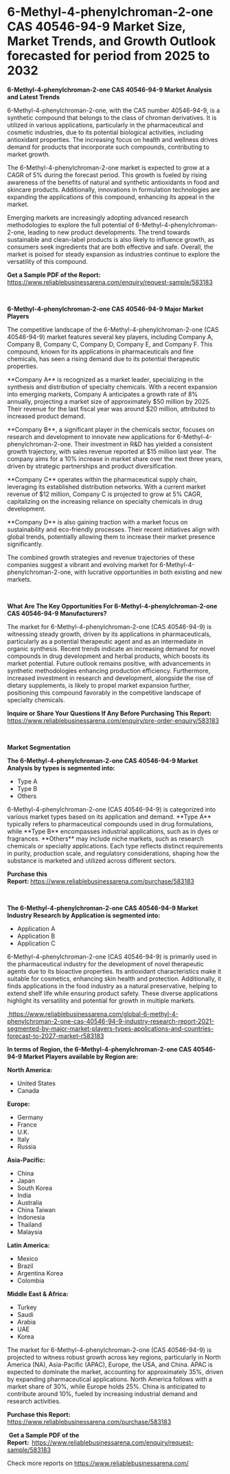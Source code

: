 <p><h1>6-Methyl-4-phenylchroman-2-one CAS 40546-94-9 Market Size, Market Trends, and Growth Outlook forecasted for period from 2025 to 2032</h1></p><p><strong>6-Methyl-4-phenylchroman-2-one CAS 40546-94-9 Market Analysis and Latest Trends</strong></p>
<p><p>6-Methyl-4-phenylchroman-2-one, with the CAS number 40546-94-9, is a synthetic compound that belongs to the class of chroman derivatives. It is utilized in various applications, particularly in the pharmaceutical and cosmetic industries, due to its potential biological activities, including antioxidant properties. The increasing focus on health and wellness drives demand for products that incorporate such compounds, contributing to market growth.</p><p>The 6-Methyl-4-phenylchroman-2-one market is expected to grow at a CAGR of 5% during the forecast period. This growth is fueled by rising awareness of the benefits of natural and synthetic antioxidants in food and skincare products. Additionally, innovations in formulation technologies are expanding the applications of this compound, enhancing its appeal in the market. </p><p>Emerging markets are increasingly adopting advanced research methodologies to explore the full potential of 6-Methyl-4-phenylchroman-2-one, leading to new product developments. The trend towards sustainable and clean-label products is also likely to influence growth, as consumers seek ingredients that are both effective and safe. Overall, the market is poised for steady expansion as industries continue to explore the versatility of this compound.</p></p>
<p><strong>Get a Sample PDF of the Report:&nbsp;</strong> <a href="https://www.reliablebusinessarena.com/enquiry/request-sample/583183?utm_campaign=3501&utm_medium=2&utm_source=Github&utm_content=ia&utm_term=23032025&utm_id=6-methyl-4-phenylchroman-2-one-cas-40546-94-9">https://www.reliablebusinessarena.com/enquiry/request-sample/583183</a></p>
<p>&nbsp;</p>
<p><strong>6-Methyl-4-phenylchroman-2-one CAS 40546-94-9 Major Market Players</strong></p>
<p><p>The competitive landscape of the 6-Methyl-4-phenylchroman-2-one (CAS 40546-94-9) market features several key players, including Company A, Company B, Company C, Company D, Company E, and Company F. This compound, known for its applications in pharmaceuticals and fine chemicals, has seen a rising demand due to its potential therapeutic properties.</p><p>**Company A** is recognized as a market leader, specializing in the synthesis and distribution of specialty chemicals. With a recent expansion into emerging markets, Company A anticipates a growth rate of 8% annually, projecting a market size of approximately $50 million by 2025. Their revenue for the last fiscal year was around $20 million, attributed to increased product demand.</p><p>**Company B**, a significant player in the chemicals sector, focuses on research and development to innovate new applications for 6-Methyl-4-phenylchroman-2-one. Their investment in R&D has yielded a consistent growth trajectory, with sales revenue reported at $15 million last year. The company aims for a 10% increase in market share over the next three years, driven by strategic partnerships and product diversification.</p><p>**Company C** operates within the pharmaceutical supply chain, leveraging its established distribution networks. With a current market revenue of $12 million, Company C is projected to grow at 5% CAGR, capitalizing on the increasing reliance on specialty chemicals in drug development.</p><p>**Company D** is also gaining traction with a market focus on sustainability and eco-friendly processes. Their recent initiatives align with global trends, potentially allowing them to increase their market presence significantly. </p><p>The combined growth strategies and revenue trajectories of these companies suggest a vibrant and evolving market for 6-Methyl-4-phenylchroman-2-one, with lucrative opportunities in both existing and new markets.</p></p>
<p>&nbsp;</p>
<p><strong>What Are The Key Opportunities For 6-Methyl-4-phenylchroman-2-one CAS 40546-94-9 Manufacturers?</strong></p>
<p><p>The market for 6-Methyl-4-phenylchroman-2-one (CAS 40546-94-9) is witnessing steady growth, driven by its applications in pharmaceuticals, particularly as a potential therapeutic agent and as an intermediate in organic synthesis. Recent trends indicate an increasing demand for novel compounds in drug development and herbal products, which boosts its market potential. Future outlook remains positive, with advancements in synthetic methodologies enhancing production efficiency. Furthermore, increased investment in research and development, alongside the rise of dietary supplements, is likely to propel market expansion further, positioning this compound favorably in the competitive landscape of specialty chemicals.</p></p>
<p><strong>Inquire or Share Your Questions If Any Before Purchasing This Report:</strong> <a href="https://www.reliablebusinessarena.com/enquiry/pre-order-enquiry/583183?utm_campaign=3501&utm_medium=2&utm_source=Github&utm_content=ia&utm_term=23032025&utm_id=6-methyl-4-phenylchroman-2-one-cas-40546-94-9">https://www.reliablebusinessarena.com/enquiry/pre-order-enquiry/583183</a></p>
<p>&nbsp;</p>
<p><strong>Market Segmentation</strong></p>
<p><strong>The 6-Methyl-4-phenylchroman-2-one CAS 40546-94-9 Market Analysis by types is segmented into:</strong></p>
<p><ul><li>Type A</li><li>Type B</li><li>Others</li></ul></p>
<p><p>6-Methyl-4-phenylchroman-2-one (CAS 40546-94-9) is categorized into various market types based on its application and demand. **Type A** typically refers to pharmaceutical compounds used in drug formulations, while **Type B** encompasses industrial applications, such as in dyes or fragrances. **Others** may include niche markets, such as research chemicals or specialty applications. Each type reflects distinct requirements in purity, production scale, and regulatory considerations, shaping how the substance is marketed and utilized across different sectors.</p></p>
<p><strong>Purchase this Report:&nbsp;</strong><a href="https://www.reliablebusinessarena.com/purchase/583183?utm_campaign=3501&utm_medium=2&utm_source=Github&utm_content=ia&utm_term=23032025&utm_id=6-methyl-4-phenylchroman-2-one-cas-40546-94-9">https://www.reliablebusinessarena.com/purchase/583183</a></p>
<p>&nbsp;</p>
<p><strong>The 6-Methyl-4-phenylchroman-2-one CAS 40546-94-9 Market Industry Research by Application is segmented into:</strong></p>
<p><ul><li>Application A</li><li>Application B</li><li>Application C</li></ul></p>
<p><p>6-Methyl-4-phenylchroman-2-one (CAS 40546-94-9) is primarily used in the pharmaceutical industry for the development of novel therapeutic agents due to its bioactive properties. Its antioxidant characteristics make it suitable for cosmetics, enhancing skin health and protection. Additionally, it finds applications in the food industry as a natural preservative, helping to extend shelf life while ensuring product safety. These diverse applications highlight its versatility and potential for growth in multiple markets.</p></p>
<p><a href="https://www.reliablebusinessarena.com/global-6-methyl-4-phenylchroman-2-one-cas-40546-94-9-industry-research-report-2021-segmented-by-major-market-players-types-applications-and-countries-forecast-to-2027-market-r583183?utm_campaign=3501&utm_medium=2&utm_source=Github&utm_content=ia&utm_term=23032025&utm_id=6-methyl-4-phenylchroman-2-one-cas-40546-94-9">&nbsp;https://www.reliablebusinessarena.com/global-6-methyl-4-phenylchroman-2-one-cas-40546-94-9-industry-research-report-2021-segmented-by-major-market-players-types-applications-and-countries-forecast-to-2027-market-r583183</a></p>
<p><strong>In terms of Region, the 6-Methyl-4-phenylchroman-2-one CAS 40546-94-9 Market Players available by Region are:</strong></p>
<p>
    <p> <strong> North America: </strong>
        <ul>
            <li>United States</li>
            <li>Canada</li>
        </ul>
        </p> 
    <p> <strong> Europe: </strong>
        <ul>
            <li>Germany</li>
            <li>France</li>
            <li>U.K.</li>
            <li>Italy</li>
            <li>Russia</li>
        </ul>
        </p> 
    <p> <strong> Asia-Pacific: </strong>
        <ul>
            <li>China</li>
            <li>Japan</li>
            <li>South Korea</li>
            <li>India</li>
            <li>Australia</li>
            <li>China Taiwan</li>
            <li>Indonesia</li>
            <li>Thailand</li>
            <li>Malaysia</li>
        </ul>
        </p> 
    <p> <strong> Latin America: </strong>
        <ul>
            <li>Mexico</li>
            <li>Brazil</li>
            <li>Argentina Korea</li>
            <li>Colombia</li>
        </ul>
        </p> 
    <p> <strong> Middle East & Africa: </strong>
        <ul>
            <li>Turkey</li>
            <li>Saudi</li>
            <li>Arabia</li>
            <li>UAE</li>
            <li>Korea</li>
        </ul>
    </p>
    </p>
<p><p>The market for 6-Methyl-4-phenylchroman-2-one (CAS 40546-94-9) is projected to witness robust growth across key regions, particularly in North America (NA), Asia-Pacific (APAC), Europe, the USA, and China. APAC is expected to dominate the market, accounting for approximately 35%, driven by expanding pharmaceutical applications. North America follows with a market share of 30%, while Europe holds 25%. China is anticipated to contribute around 10%, fueled by increasing industrial demand and research activities.</p></p>
<p><strong>Purchase this Report: </strong><a href="https://www.reliablebusinessarena.com/purchase/583183?utm_campaign=3501&utm_medium=2&utm_source=Github&utm_content=ia&utm_term=23032025&utm_id=6-methyl-4-phenylchroman-2-one-cas-40546-94-9">https://www.reliablebusinessarena.com/purchase/583183</a></p>
<p>&nbsp;<strong>Get a Sample PDF of the Report:&nbsp;&nbsp;</strong><a href="https://www.reliablebusinessarena.com/enquiry/request-sample/583183?utm_campaign=3501&utm_medium=2&utm_source=Github&utm_content=ia&utm_term=23032025&utm_id=6-methyl-4-phenylchroman-2-one-cas-40546-94-9">https://www.reliablebusinessarena.com/enquiry/request-sample/583183</a></p>
<p><strong></strong></p>
<p>Check more reports on <a href="https://www.reliablebusinessarena.com/?utm_campaign=3501&utm_medium=2&utm_source=Github&utm_content=ia&utm_term=23032025&utm_id=6-methyl-4-phenylchroman-2-one-cas-40546-94-9">https://www.reliablebusinessarena.com/</a></p>